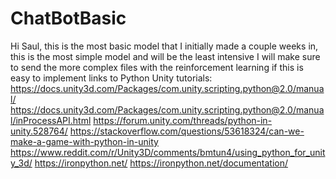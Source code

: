 # ChatBotBasic
Hi Saul, this is the most basic model that I initially made a couple weeks in, this is the most simple model and will be the least intensive I will make sure to send the more complex files with the reinforcement learning if this is easy to implement
links to Python Unity tutorials:
https://docs.unity3d.com/Packages/com.unity.scripting.python@2.0/manual/
https://docs.unity3d.com/Packages/com.unity.scripting.python@2.0/manual/inProcessAPI.html
https://forum.unity.com/threads/python-in-unity.528764/
https://stackoverflow.com/questions/53618324/can-we-make-a-game-with-python-in-unity
https://www.reddit.com/r/Unity3D/comments/bmtun4/using_python_for_unity_3d/
https://ironpython.net/
https://ironpython.net/documentation/
